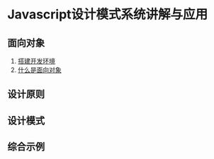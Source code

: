 # Javascript设计模式系统讲解与应用

## 面向对象

1. [搭建开发环境](https://github.com/negrochn/study-imooc/blob/master/255/doc/搭建开发环境.md)
2. [什么是面向对象](https://github.com/negrochn/study-imooc/blob/master/255/doc/什么是面向对象.md)



## 设计原则



## 设计模式



## 综合示例

